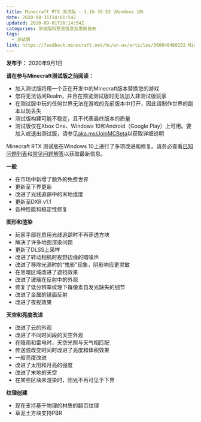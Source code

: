 ```yaml
---
title: Minecraft RTX 测试版 - 1.16.30.52（Windows 10）
date: 2020-08-31T14:01:54Z
updated: 2020-09-01T16:14:54Z
categories: 测试版和预览信息及更新日志
tags:
  - 测试版
link: https://feedback.minecraft.net/hc/en-us/articles/360048469152-Minecraft-with-RTX-Beta-1-16-30-52-Windows-10
---
```


**发布于：** 2020年9月1日

**请在参与Minecraft测试版之前阅读：**

- 加入测试版将用一个正在开发中的Minecraft版本替换您的游戏
- 您将无法访问Realm，并且在预览测试版时无法加入非测试版玩家
- 在测试版中玩的任何世界无法在游戏的先前版本中打开，因此请制作世界的副本以防丢失
- 测试版构建可能不稳定，且不代表最终版本的质量
- 测试版仅在Xbox One、Windows 10和Android（Google Play）上可用。要加入或退出测试版，请参见[aka.ms/JoinMCBeta](https://aka.ms/JoinMCBeta)以获取详细说明

Minecraft RTX 测试版在Windows 10上进行了多项改进和修复。请务必查看[已知问题列表](https://help.minecraft.net/hc/en-us/articles/360042255511-Minecraft-with-RTX-Beta-Known-Issues-List)和[常见问题解答](https://help.minecraft.net/hc/en-us/articles/360041035092-Minecraft-NVIDIA-RTX-FAQ)以获取最新信息。

**一般**

- 在市场中新增了额外的免费世界
- 更新至下界更新
- 改进了光线追踪中的末地维度
- 更新至DXR v1.1
- 各种性能和稳定性修复

**图形和渲染**

- 玩家手部在启用光线追踪时不再穿透方块
- 解决了许多地图渲染问题
- 更新了DLSS上采样
- 改进了转动相机时视野边缘的暗噪声
- 改进了移除光源时的“鬼影”现象，阴影响应更灵敏
- 在黑暗区域改进了遮挡效果
- 改进了玻璃在反射中的外观
- 修复了低分辨率纹理下每像素自发光缺失的细节
- 改进了金属的镜面反射
- 改进了夜视效果

**天空和亮度改进**

- 改进了云的外观
- 改进了不同时间段的天空外观
- 在降雨和雷电时，天空光照与天气相匹配
- 传送或改变时间时改进了亮度和体积效果
- 一般亮度改进
- 改进了太阳和月亮的强度
- 改进了末地的天空
- 在某些区块未渲染时，阳光不再可见于下界

**纹理创建**

- 现在支持基于物理的材质的翻页纹理
- 草泥土方块支持PBR